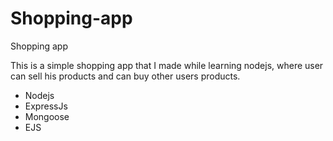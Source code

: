 # Shopping-app
Shopping app

This is a simple shopping app that I made while learning nodejs, where user can sell his products and can buy other users products.

* Nodejs
* ExpressJs
* Mongoose
* EJS
